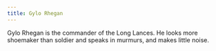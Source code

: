 ```yaml
---
title: Gylo Rhegan
---
```


Gylo Rhegan is the commander of the Long Lances. He looks more shoemaker than soldier and speaks in murmurs, and makes little noise. 


